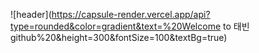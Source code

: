 ![header](https://capsule-render.vercel.app/api?type=rounded&color=gradient&text=%20Welcome to 태빈 github%20&height=300&fontSize=100&textBg=true)
